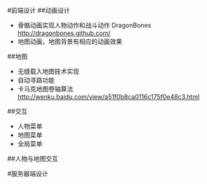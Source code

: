#前端设计
##动画设计
  - 骨骼动画实现人物动作和战斗动作 DragonBones http://dragonbones.github.com/
  - 地图动画，地图背景有相应的动画效果  

##地图
  - 无缝载入地图技术实现
  - 自动寻路功能
  - 卡马克地图卷轴算法 http://wenku.baidu.com/view/a51f0b8ca0116c175f0e48c3.html

##交互
  - 人物菜单
  - 地图菜单
  - 全局菜单

##人物与地图交互

#服务器端设计
